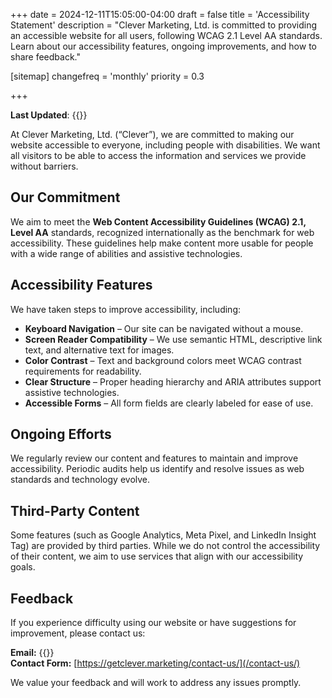 +++
date = 2024-12-11T15:05:00-04:00
draft = false
title = 'Accessibility Statement'
description = "Clever Marketing, Ltd. is committed to providing an accessible website for all users, following WCAG 2.1 Level AA standards. Learn about our accessibility features, ongoing improvements, and how to share feedback."

[sitemap]
  changefreq = 'monthly'
  priority = 0.3

+++

**Last Updated**: {{<date>}}

At Clever Marketing, Ltd. (“Clever”), we are committed to making our website accessible to everyone, including people with disabilities. We want all visitors to be able to access the information and services we provide without barriers.

## Our Commitment

We aim to meet the **Web Content Accessibility Guidelines (WCAG) 2.1, Level AA** standards, recognized internationally as the benchmark for web accessibility. These guidelines help make content more usable for people with a wide range of abilities and assistive technologies.

## Accessibility Features

We have taken steps to improve accessibility, including:

- **Keyboard Navigation** – Our site can be navigated without a mouse.
- **Screen Reader Compatibility** – We use semantic HTML, descriptive link text, and alternative text for images.
- **Color Contrast** – Text and background colors meet WCAG contrast requirements for readability.
- **Clear Structure** – Proper heading hierarchy and ARIA attributes support assistive technologies.
- **Accessible Forms** – All form fields are clearly labeled for ease of use.

## Ongoing Efforts

We regularly review our content and features to maintain and improve accessibility. Periodic audits help us identify and resolve issues as web standards and technology evolve.

## Third-Party Content

Some features (such as Google Analytics, Meta Pixel, and LinkedIn Insight Tag) are provided by third parties. While we do not control the accessibility of their content, we aim to use services that align with our accessibility goals.

## Feedback

If you experience difficulty using our website or have suggestions for improvement, please contact us:

**Email:** {{<email local="support" domain="getclever.marketing" >}}  
**Contact Form:** [https://getclever.marketing/contact-us/](/contact-us/)

We value your feedback and will work to address any issues promptly.
